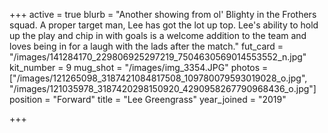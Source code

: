 +++
active = true
blurb = "Another showing from ol' Blighty in the Frothers squad. A proper target man, Lee has got the lot up top. Lee's ability to hold up the play and chip in with goals is a welcome addition to the team and loves being in for a laugh with the lads after the match."
fut_card = "/images/141284170_229806925297219_7504630569014553552_n.jpg"
kit_number = 9
mug_shot = "/images/img_3354.JPG"
photos = ["/images/121265098_3187421084817508_109780079593019028_o.jpg", "/images/121035978_3187420298150920_4290958267790968436_o.jpg"]
position = "Forward"
title = "Lee Greengrass"
year_joined = "2019"

+++
